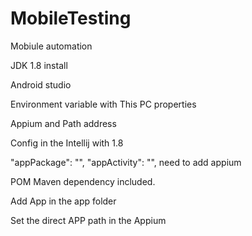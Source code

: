 # MobileTesting
Mobiule automation


JDK 1.8 install

Android studio

Environment variable with This PC properties

Appium and Path address

Config in the Intellij with 1.8

"appPackage": "", "appActivity": "", need to add appium

POM Maven dependency included.

Add App in the app folder

Set the direct APP path in the Appium
